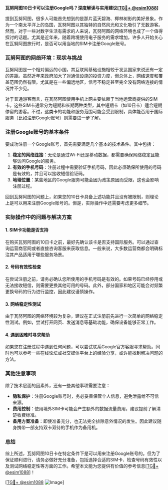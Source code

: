 **瓦努阿图10日卡可以注册Google吗？深度解读与实用建议[[TG💪+ @esim1088](https://t.me/s/esim1088)]**

提到瓦努阿图，很多人可能首先想到的是那片蓝天碧海、椰林树影的美好景象。作为一个南太平洋上的岛国，瓦努阿图以其独特的自然风光和文化吸引了无数游客。然而，对于一些对数字生活有需求的人来说，瓦努阿图的网络环境也成了一个值得探讨的话题。尤其是近年来，随着跨境使用电子服务的需求增加，许多人开始关心在瓦努阿图旅行时，是否可以用当地的SIM卡注册Google账号。

### 瓦努阿图的网络环境：现状与挑战

瓦努阿图是一个相对偏远的小国，其互联网基础设施相较于发达国家来说还有一定的差距。虽然近年来政府加大了对通信设施的投资力度，但总体上，网络速度和覆盖范围仍然有限。尤其是在一些偏远地区，信号不稳定甚至完全没有网络连接的情况并不少见。

对于普通游客而言，在瓦努阿图使用手机上网主要依赖于当地运营商提供的SIM卡。这些SIM卡通常分为短期和长期两种类型，其中短期卡（如10日卡）适合短期停留的游客。不过，这类卡的功能和服务范围可能会受到限制，具体能否用于国际服务（比如注册Google账号）则需要进一步了解。

### 注册Google账号的基本条件

要成功注册一个Google账号，首先需要满足几个基本的技术条件。其中包括：

1. **稳定的网络连接**：无论是通过Wi-Fi还是移动数据，都需要确保网络稳定且能够访问Google的服务。
2. **有效的手机号码**：注册过程中需要验证手机号码，因此必须确保所使用的号码是有效的，并且可以接收短信验证码。
3. **地理位置**：某些地区的Google服务可能会因为政策原因而受限，这也会影响注册过程。

回到瓦努阿图的问题上，如果您的10日卡具备上述功能并且没有被限制，则理论上是可以用来注册Google账号的。但是，实际操作中还需要考虑更多细节。

### 实际操作中的问题与解决方案

#### 1. SIM卡功能是否支持
在购买瓦努阿图的10日卡之前，最好先确认该卡是否支持国际服务。可以通过查询运营商官网或者直接咨询客服来获取信息。一般来说，大多数运营商都会明确标注其产品适用于哪些服务场景。

#### 2. 号码有效性检查
在尝试注册之前，请务必确认您所使用的手机号码是有效的。如果号码已经停用或无法接收短信，则需要更换其他可用的号码。此外，部分国家和地区可能会对频繁更换号码的行为进行监控，因此建议谨慎操作。

#### 3. 网络稳定性测试
由于瓦努阿图的网络环境较为复杂，建议在正式注册前先进行一次简单的网络稳定性测试。例如，尝试打开网页、发送消息等基础功能，确保设备能够正常工作。

#### 4. 遇到困难时寻求帮助
如果您在注册过程中遇到任何问题，可以尝试联系Google官方客服寻求帮助。同时也可以参考一些在线论坛或社交媒体平台上的经验分享，或许能找到解决问题的方法。

### 其他注意事项

除了技术层面的因素外，还有一些其他事项需要注意：

- **隐私保护**：注册Google账号时，务必妥善保管个人信息，避免泄露给不可信来源。
- **费用控制**：使用境外SIM卡可能会产生额外的数据流量费用，建议提前了解清楚收费标准。
- **备用方案准备**：即使准备充分，也无法完全排除意外情况的发生。因此建议随身携带一部支持双卡双待的手机作为备用机。

### 总结

综上所述，瓦努阿图10日卡在特定条件下是可以用来注册Google账号的。但为了保证顺利进行，请务必做好充分准备，包括选择合适的SIM卡、检查号码有效性以及测试网络稳定性等方面的工作。希望本文能为您提供有价值的参考信息[[TG💪+ @esim1088](https://t.me/s/esim1088)]！

[[TG💪+ @esim1088](https://t.me/s/esim1088) ![Image](https://i.postimg.cc/4NQfJmqS/Snipaste-2025-05-13-00-14-12.png)]